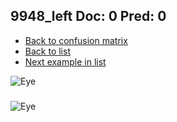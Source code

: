## 9948_left Doc: 0 Pred: 0
- [Back to confusion matrix](https://github.com/juliandewit/kaggle_retinopathy/blob/master/matrix.md)
- [Back to list](https://github.com/juliandewit/kaggle_retinopathy/blob/master/lists/00/list.md)
- [Next example in list](https://github.com/juliandewit/kaggle_retinopathy/blob/master/lists/00/99/9949_left.md)

![Eye](https://retinopaty.blob.core.windows.net/size1024/9948_left_0.jpeg)

### 

![Eye]()
